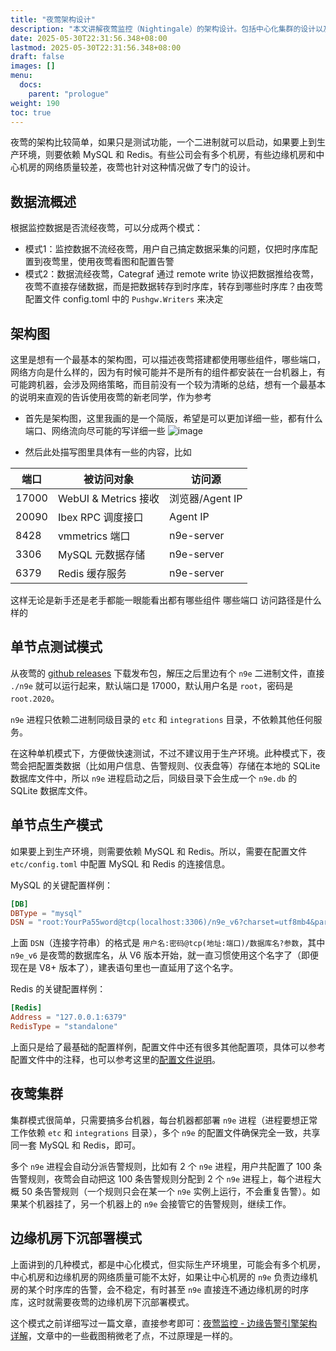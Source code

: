 ```yaml
---
title: "夜莺架构设计"
description: "本文讲解夜莺监控（Nightingale）的架构设计。包括中心化集群的设计以及边缘机房下沉部署模式。"
date: 2025-05-30T22:31:56.348+08:00
lastmod: 2025-05-30T22:31:56.348+08:00
draft: false
images: []
menu:
  docs:
    parent: "prologue"
weight: 190
toc: true
---
```


夜莺的架构比较简单，如果只是测试功能，一个二进制就可以启动，如果要上到生产环境，则要依赖 MySQL 和 Redis。有些公司会有多个机房，有些边缘机房和中心机房的网络质量较差，夜莺也针对这种情况做了专门的设计。

## 数据流概述

根据监控数据是否流经夜莺，可以分成两个模式：

- 模式1：监控数据不流经夜莺，用户自己搞定数据采集的问题，仅把时序库配置到夜莺里，使用夜莺看图和配置告警
- 模式2：数据流经夜莺，Categraf 通过 remote write 协议把数据推给夜莺，夜莺不直接存储数据，而是把数据转存到时序库，转存到哪些时序库？由夜莺配置文件 config.toml 中的 `Pushgw.Writers` 来决定

## 架构图
这里是想有一个最基本的架构图，可以描述夜莺搭建都使用哪些组件，哪些端口，网络方向是什么样的，因为有时候可能并不是所有的组件都安装在一台机器上，有可能跨机器，会涉及网络策略，而目前没有一个较为清晰的总结，想有一个最基本的说明来直观的告诉使用夜莺的新老同学，作为参考

- 首先是架构图，这里我画的是一个简版，希望是可以更加详细一些，都有什么端口、网络流向尽可能的写详细一些
  ![image](https://github.com/user-attachments/assets/3d6719eb-db59-46b3-8be2-b4191ce65d57)

- 然后此处描写图里具体有一些的内容，比如

| 端口        | 被访问对象         | 访问源          |
| --------- | ------------------   | ------------    | 
| 17000     | WebUI & Metrics 接收 | 浏览器/Agent IP | 
| 20090     | Ibex RPC 调度接口    | Agent IP        | 
| 8428      | vmmetrics 端口       | n9e-server      | 
| 3306      | MySQL 元数据存储     | n9e-server      | 
| 6379      | Redis 缓存服务       | n9e-server      | 

这样无论是新手还是老手都能一眼能看出都有哪些组件 哪些端口 访问路径是什么样的

## 单节点测试模式

从夜莺的 [github releases](https://github.com/ccfos/nightingale/releases) 下载发布包，解压之后里边有个 `n9e` 二进制文件，直接 `./n9e` 就可以运行起来，默认端口是 17000，默认用户名是 `root`，密码是 `root.2020`。

`n9e` 进程只依赖二进制同级目录的 `etc` 和 `integrations` 目录，不依赖其他任何服务。

在这种单机模式下，方便做快速测试，不过不建议用于生产环境。此种模式下，夜莺会把配置类数据（比如用户信息、告警规则、仪表盘等）存储在本地的 SQLite 数据库文件中，所以 `n9e` 进程启动之后，同级目录下会生成一个 `n9e.db` 的 SQLite 数据库文件。

## 单节点生产模式

如果要上到生产环境，则需要依赖 MySQL 和 Redis。所以，需要在配置文件 `etc/config.toml` 中配置 MySQL 和 Redis 的连接信息。

MySQL 的关键配置样例：

```toml
[DB]
DBType = "mysql"
DSN = "root:YourPa55word@tcp(localhost:3306)/n9e_v6?charset=utf8mb4&parseTime=True&loc=Local"
```

上面 `DSN`（连接字符串）的格式是 `用户名:密码@tcp(地址:端口)/数据库名?参数`，其中 `n9e_v6` 是夜莺的数据库名，从 V6 版本开始，就一直习惯使用这个名字了（即便现在是 V8+ 版本了），建表语句里也一直延用了这个名字。

Redis 的关键配置样例：

```toml
[Redis]
Address = "127.0.0.1:6379"
RedisType = "standalone"
```

上面只是给了最基础的配置样例，配置文件中还有很多其他配置项，具体可以参考配置文件中的注释，也可以参考这里的[配置文件说明](/zh/docs/install/configuration/)。

## 夜莺集群

集群模式很简单，只需要搞多台机器，每台机器都部署 `n9e` 进程（进程要想正常工作依赖 `etc` 和 `integrations` 目录），多个 `n9e` 的配置文件确保完全一致，共享同一套 MySQL 和 Redis，即可。

多个 `n9e` 进程会自动分派告警规则，比如有 2 个 `n9e` 进程，用户共配置了 100 条告警规则，夜莺会自动把这 100 条告警规则分配到 2 个 `n9e` 进程上，每个进程大概 50 条告警规则（一个规则只会在某一个 `n9e` 实例上运行，不会重复告警）。如果某个机器挂了，另一个机器上的 `n9e` 会接管它的告警规则，继续工作。

## 边缘机房下沉部署模式

上面讲到的几种模式，都是中心化模式，但实际生产环境里，可能会有多个机房，中心机房和边缘机房的网络质量可能不太好，如果让中心机房的 `n9e` 负责边缘机房的某个时序库的告警，会不稳定，有时甚至 `n9e` 直接连不通边缘机房的时序库，这时就需要夜莺的边缘机房下沉部署模式。

这个模式之前详细写过一篇文章，直接参考即可：[夜莺监控 - 边缘告警引擎架构详解](https://mp.weixin.qq.com/s/0zmABASg2jwYExo-zAyCTA)，文章中的一些截图稍微老了点，不过原理是一样的。
